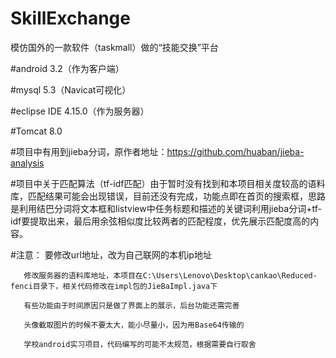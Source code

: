 # SkillExchange
模仿国外的一款软件（taskmall）做的“技能交换”平台


#android 3.2（作为客户端）

#mysql 5.3（Navicat可视化） 

#eclipse IDE 4.15.0（作为服务器）

#Tomcat 8.0

#项目中有用到jieba分词，原作者地址：https://github.com/huaban/jieba-analysis

#项目中关于匹配算法（tf-idf匹配）由于暂时没有找到和本项目相关度较高的语料库，匹配结果可能会出现错误，目前还没有完成，功能点即在首页的搜索框，思路是利用结巴分词将文本框和listview中任务标题和描述的关键词利用jieba分词+tf-idf要提取出来，最后用余弦相似度比较两者的匹配程度，优先展示匹配度高的内容。

#注意： 要修改url地址，改为自己联网的本机ip地址

       修改服务器的语料库地址，本项目在C:\Users\Lenovo\Desktop\cankao\Reduced-fenci目录下，相关代码修改在impl包的JieBaImpl.java下
       
       有些功能由于时间原因只是做了界面上的展示，后台功能还需完善
       
       头像截取图片的时候不要太大，能小尽量小，因为用Base64传输的
       
       学校android实习项目，代码编写的可能不太规范，根据需要自行取舍
	

